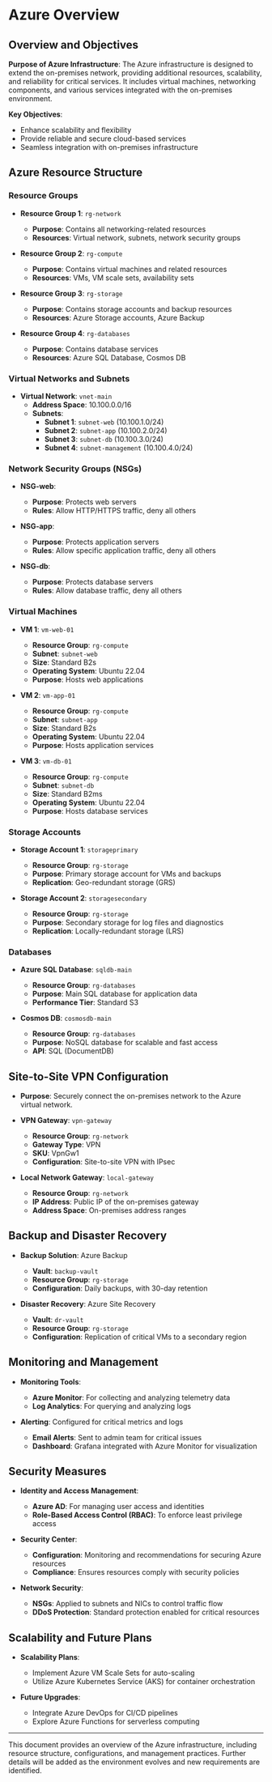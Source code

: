 # Azure Overview

## Overview and Objectives

**Purpose of Azure Infrastructure**: The Azure infrastructure is designed to extend the on-premises network, providing additional resources, scalability, and reliability for critical services. It includes virtual machines, networking components, and various services integrated with the on-premises environment.

**Key Objectives**:
- Enhance scalability and flexibility
- Provide reliable and secure cloud-based services
- Seamless integration with on-premises infrastructure

## Azure Resource Structure

### Resource Groups

- **Resource Group 1**: `rg-network`
  - **Purpose**: Contains all networking-related resources
  - **Resources**: Virtual network, subnets, network security groups

- **Resource Group 2**: `rg-compute`
  - **Purpose**: Contains virtual machines and related resources
  - **Resources**: VMs, VM scale sets, availability sets

- **Resource Group 3**: `rg-storage`
  - **Purpose**: Contains storage accounts and backup resources
  - **Resources**: Azure Storage accounts, Azure Backup

- **Resource Group 4**: `rg-databases`
  - **Purpose**: Contains database services
  - **Resources**: Azure SQL Database, Cosmos DB

### Virtual Networks and Subnets

- **Virtual Network**: `vnet-main`
  - **Address Space**: 10.100.0.0/16
  - **Subnets**:
    - **Subnet 1**: `subnet-web` (10.100.1.0/24)
    - **Subnet 2**: `subnet-app` (10.100.2.0/24)
    - **Subnet 3**: `subnet-db` (10.100.3.0/24)
    - **Subnet 4**: `subnet-management` (10.100.4.0/24)

### Network Security Groups (NSGs)

- **NSG-web**:
  - **Purpose**: Protects web servers
  - **Rules**: Allow HTTP/HTTPS traffic, deny all others

- **NSG-app**:
  - **Purpose**: Protects application servers
  - **Rules**: Allow specific application traffic, deny all others

- **NSG-db**:
  - **Purpose**: Protects database servers
  - **Rules**: Allow database traffic, deny all others

### Virtual Machines

- **VM 1**: `vm-web-01`
  - **Resource Group**: `rg-compute`
  - **Subnet**: `subnet-web`
  - **Size**: Standard B2s
  - **Operating System**: Ubuntu 22.04
  - **Purpose**: Hosts web applications

- **VM 2**: `vm-app-01`
  - **Resource Group**: `rg-compute`
  - **Subnet**: `subnet-app`
  - **Size**: Standard B2s
  - **Operating System**: Ubuntu 22.04
  - **Purpose**: Hosts application services

- **VM 3**: `vm-db-01`
  - **Resource Group**: `rg-compute`
  - **Subnet**: `subnet-db`
  - **Size**: Standard B2ms
  - **Operating System**: Ubuntu 22.04
  - **Purpose**: Hosts database services

### Storage Accounts

- **Storage Account 1**: `storageprimary`
  - **Resource Group**: `rg-storage`
  - **Purpose**: Primary storage account for VMs and backups
  - **Replication**: Geo-redundant storage (GRS)

- **Storage Account 2**: `storagesecondary`
  - **Resource Group**: `rg-storage`
  - **Purpose**: Secondary storage for log files and diagnostics
  - **Replication**: Locally-redundant storage (LRS)

### Databases

- **Azure SQL Database**: `sqldb-main`
  - **Resource Group**: `rg-databases`
  - **Purpose**: Main SQL database for application data
  - **Performance Tier**: Standard S3

- **Cosmos DB**: `cosmosdb-main`
  - **Resource Group**: `rg-databases`
  - **Purpose**: NoSQL database for scalable and fast access
  - **API**: SQL (DocumentDB)

## Site-to-Site VPN Configuration

- **Purpose**: Securely connect the on-premises network to the Azure virtual network.
- **VPN Gateway**: `vpn-gateway`
  - **Resource Group**: `rg-network`
  - **Gateway Type**: VPN
  - **SKU**: VpnGw1
  - **Configuration**: Site-to-site VPN with IPsec

- **Local Network Gateway**: `local-gateway`
  - **Resource Group**: `rg-network`
  - **IP Address**: Public IP of the on-premises gateway
  - **Address Space**: On-premises address ranges

## Backup and Disaster Recovery

- **Backup Solution**: Azure Backup
  - **Vault**: `backup-vault`
  - **Resource Group**: `rg-storage`
  - **Configuration**: Daily backups, with 30-day retention

- **Disaster Recovery**: Azure Site Recovery
  - **Vault**: `dr-vault`
  - **Resource Group**: `rg-storage`
  - **Configuration**: Replication of critical VMs to a secondary region

## Monitoring and Management

- **Monitoring Tools**:
  - **Azure Monitor**: For collecting and analyzing telemetry data
  - **Log Analytics**: For querying and analyzing logs

- **Alerting**: Configured for critical metrics and logs
  - **Email Alerts**: Sent to admin team for critical issues
  - **Dashboard**: Grafana integrated with Azure Monitor for visualization

## Security Measures

- **Identity and Access Management**:
  - **Azure AD**: For managing user access and identities
  - **Role-Based Access Control (RBAC)**: To enforce least privilege access

- **Security Center**:
  - **Configuration**: Monitoring and recommendations for securing Azure resources
  - **Compliance**: Ensures resources comply with security policies

- **Network Security**:
  - **NSGs**: Applied to subnets and NICs to control traffic flow
  - **DDoS Protection**: Standard protection enabled for critical resources

## Scalability and Future Plans

- **Scalability Plans**:
  - Implement Azure VM Scale Sets for auto-scaling
  - Utilize Azure Kubernetes Service (AKS) for container orchestration

- **Future Upgrades**:
  - Integrate Azure DevOps for CI/CD pipelines
  - Explore Azure Functions for serverless computing

---

This document provides an overview of the Azure infrastructure, including resource structure, configurations, and management practices. Further details will be added as the environment evolves and new requirements are identified.

